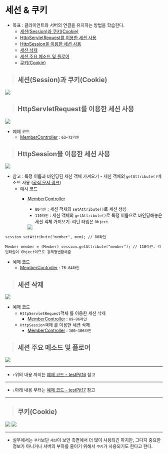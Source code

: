 # 세선 & 쿠키

+ 목표 : 클라이언트와 서버의 연결을 유지하는 방법을 학습한다.
    + [세션(Session)과 쿠키(Cookie)]()
    + [HttpServletRequest를 이용한 세션 사용]()
    + [HttpSession을 이용한 세션 사용]()
    + [세션 삭제]()
    + [세션 주요 메소드 및 플로어]()
    + [쿠키(Cookie)]()


> ## 세션(Session)과 쿠키(Cookie)

<img src="img1">


> ## HttpServletRequest를 이용한 세션 사용

<img src="img2">

+ 예제 코드
    + [MemberController]() : `63~72라인`

> ## HttpSession을 이용한 세션 사용

<img src="img3">


+ 참고 : 특정 이름과 바인딩된 세션 객체 가져오기 - 세션 객체의 `getAttribute()`메소드 사용 ([공식 문서 링크](https://tomcat.apache.org/tomcat-8.5-doc/servletapi/javax/servlet/http/HttpSession.html))
    + 예시 코드 
        + [MemberController]()
            + `80라인` : 세션 객체의 `setAttribute()`로 세션 생성
            + `110라인` : 세션 객체의 `getAttribute()`로 특정 이름으로 바인딩해놓은 세션 객체 가져오기. 리턴 타입은 `Object`.

            <img src="img5">

```
session.setAttribute("member", mem); // 80라인

Member member = (Member) session.getAttribute("member"); // 110라인. 리턴타입이 Object이므로 강제형변환해줌
```

+ 예제 코드
    + [MemberController]() : `76~84라인`

> ## 세션 삭제

<img src="img4">

+ 예제 코드
    + `HttpServletRequest`객체 를 이용한 세션 삭제
        + [MemberController]() : `89~96라인`
    + `HttpSession`객체 를 이용한 세션 삭제
        + [MemberController]() : `100~106라인`

> ## 세션 주요 메소드 및 플로어

<img src="img6">


---
+ `↑`위의 내용 까지는 [예제 코드 - testPjt16]() 참고
---
+ `↓`아래 내용 부터는 [예제 코드 - testPjt17]() 참고
---

> ## 쿠키(Cookie)

<img src="img7">
<img src="img8">


---

+ 실무에서는 `쿠키`보단 `세션`이 보안 측면에서 더 많이 사용되긴 하지만, 그다지 중요한 정보가 아니거나 서버의 부하를 줄이기 위해서 `쿠키`가 사용되기도 한다고 한다.
